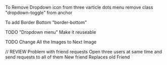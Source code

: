 To Remove Dropdown icon from three varticle dots menu remove class "dropdown-toggle" from anchor

To add Border Bottom "border-bottom"

TODO "Dropdown menu" Make it reuseable

TODO Change All the Images to Next Image

// REVIEW
Problem with friend requests
Open three users at same time and send requests to all of them
New friend Replaces old Friend
